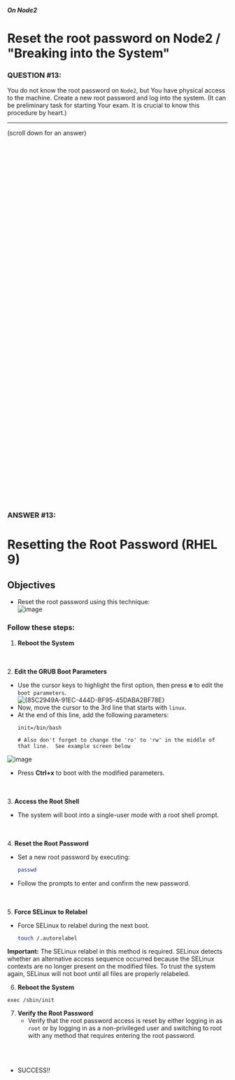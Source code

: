 ***On Node2***
# Reset the root password on Node2 / "Breaking into the System"

### QUESTION #13:
You do not know the root password on ```Node2```, but You have physical access to the machine. Create a new root password and log into the system.
 (It can be preliminary task for starting Your exam. It is crucial to know this procedure by heart.)
***
(scroll down for an answer)

<br/><br/><br/><br/><br/><br/><br/><br/><br/><br/><br/><br/><br/><br/><br/><br/><br/><br/><br/><br/><br/><br/><br/><br/>
<br/><br/><br/><br/><br/><br/><br/><br/><br/><br/><br/><br/><br/><br/><br/><br/><br/><br/><br/><br/><br/><br/><br/><br/>

### ANSWER #13:

# Resetting the Root Password (RHEL 9)

## Objectives
- Reset the root password using this technique: \
![image](https://github.com/user-attachments/assets/9a8d2e87-04ba-48a1-84a7-7fa1d21a3f69)

### Follow these steps:

1. **Reboot the System**

<br><br>
2. **Edit the GRUB Boot Parameters**
   - Use the cursor keys to highlight the first option, then press **e** to edit the `boot parameters`. \
   ![{85C2949A-91EC-444D-BF95-45DABA2BF78E}](https://github.com/user-attachments/assets/be371bea-352a-4f04-ab7d-3614e3f7d835)
   - Now, move the cursor to the 3rd line that starts with `linux`.
   - At the end of this line, add the following parameters:
     ```
     init=/bin/bash

     # Also don't forget to change the 'ro' to 'rw' in the middle of that line.  See example screen below
     ```

   ![image](https://github.com/user-attachments/assets/351f17d2-aa52-4f1e-a327-6d08382c197a)

   - Press **Ctrl+x** to boot with the modified parameters.

<br><br>
3. **Access the Root Shell**
   - The system will boot into a single-user mode with a root shell prompt.

<br><br>
4. **Reset the Root Password**
   - Set a new root password by executing:
     ```bash
     passwd
     ```
   - Follow the prompts to enter and confirm the new password.

<br><br>
5. **Force SELinux to Relabel**
   - Force SELinux to relabel during the next boot.
     ```bash
     touch /.autorelabel
     ```

   **Important:** The SELinux relabel in this method is required. SELinux detects whether an alternative access sequence occurred because the SELinux contexts are no longer present on the modified files. To trust the system again, SELinux will not boot until all files are properly relabeled.

6. **Reboot the System**
```
exec /sbin/init
```

7. **Verify the Root Password**
   - Verify that the root password access is reset by either logging in as `root` or by logging in as a non-privileged user and switching to root with any method that requires entering the root password.

<br><br>

* SUCCESS!!
